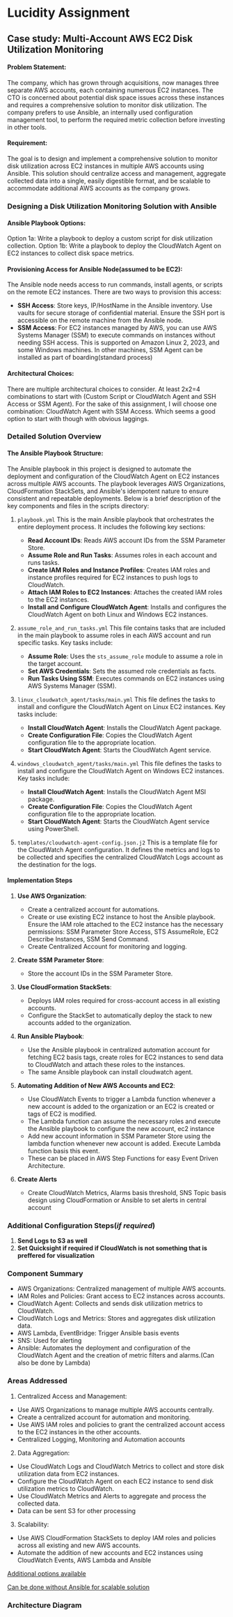 # Lucidity Assignment
## Case study: Multi-Account AWS EC2 Disk Utilization Monitoring

#### Problem Statement: 
The company, which has grown through acquisitions, now manages three separate AWS accounts, each containing numerous EC2 instances. The CTO is concerned about potential disk space issues across these instances and requires a comprehensive solution to monitor disk utilization. The company prefers to use Ansible, an internally used configuration management tool, to perform the required metric collection before investing in other tools.



#### Requirement: 
The goal is to design and implement a comprehensive solution to monitor disk utilization across EC2 instances in multiple AWS accounts using Ansible. This solution should centralize access and management, aggregate collected data into a single, easily digestible format, and be scalable to accommodate additional AWS accounts as the company grows.



### Designing a Disk Utilization Monitoring Solution with Ansible

#### Ansible Playbook Options:

Option 1a: Write a playbook to deploy a custom script for disk utilization collection.
Option 1b: Write a playbook to deploy the CloudWatch Agent on EC2 instances to collect disk space metrics.

#### Provisioning Access for Ansible Node(assumed to be EC2):

The Ansible node needs access to run commands, install agents, or scripts on the remote EC2 instances. There are two ways to provision this access:  
- **SSH Access**: Store keys, IP/HostName in the Ansible inventory. Use vaults for secure storage of confidential material. Ensure the SSH port is accessible on the remote machine from the Ansible node.
- **SSM Access**: For EC2 instances managed by AWS, you can use AWS Systems Manager (SSM) to execute commands on instances without needing SSH access. This is supported on Amazon Linux 2, 2023, and some Windows machines. In other machines, SSM Agent can be installed as part of boarding(standard process)  

#### Architectural Choices:

There are multiple architectural choices to consider. At least 2x2=4 combinations to start with (Custom Script or CloudWatch Agent and SSH Access or SSM Agent).
For the sake of this assignment, I will choose one combination: CloudWatch Agent with SSM Access. Which seems a good option to start with though with obvious laggings.

### Detailed Solution Overview
#### The Ansible Playbook Structure:

The Ansible playbook in this project is designed to automate the deployment and configuration of the CloudWatch Agent on EC2 instances across multiple AWS accounts. The playbook leverages AWS Organizations, CloudFormation StackSets, and Ansible's idempotent nature to ensure consistent and repeatable deployments. Below is a brief description of the key components and files in the scripts directory:

 1. `playbook.yml`
This is the main Ansible playbook that orchestrates the entire deployment process. It includes the following key sections:
    - **Read Account IDs**: Reads AWS account IDs from the SSM Parameter Store.
    - **Assume Role and Run Tasks**: Assumes roles in each account and runs tasks.
    - **Create IAM Roles and Instance Profiles**: Creates IAM roles and instance profiles required for EC2 instances to push logs to CloudWatch.
    - **Attach IAM Roles to EC2 Instances**: Attaches the created IAM roles to the EC2 instances.
    - **Install and Configure CloudWatch Agent**: Installs and configures the CloudWatch Agent on both Linux and Windows EC2 instances.

2. `assume_role_and_run_tasks.yml`
This file contains tasks that are included in the main playbook to assume roles in each AWS account and run specific tasks. Key tasks include:
    - **Assume Role**: Uses the `sts_assume_role` module to assume a role in the target account.
    - **Set AWS Credentials**: Sets the assumed role credentials as facts.
    - **Run Tasks Using SSM**: Executes commands on EC2 instances using AWS Systems Manager (SSM).

 3. `linux_cloudwatch_agent/tasks/main.yml`
    This file defines the tasks to install and configure the CloudWatch Agent on Linux EC2 instances. Key tasks include:
    - **Install CloudWatch Agent**: Installs the CloudWatch Agent package.
    - **Create Configuration File**: Copies the CloudWatch Agent configuration file to the appropriate location.
    - **Start CloudWatch Agent**: Starts the CloudWatch Agent service.

4. `windows_cloudwatch_agent/tasks/main.yml`
This file defines the tasks to install and configure the CloudWatch Agent on Windows EC2 instances. Key tasks include:
    - **Install CloudWatch Agent**: Installs the CloudWatch Agent MSI package.
    - **Create Configuration File**: Copies the CloudWatch Agent configuration file to the appropriate location.
    - **Start CloudWatch Agent**: Starts the CloudWatch Agent service using PowerShell.

5. `templates/cloudwatch-agent-config.json.j2`
This is a template file for the CloudWatch Agent configuration. It defines the metrics and logs to be collected and specifies the centralized CloudWatch Logs account as the destination for the logs. 

#### Implementation Steps

1. **Use AWS Organization**:
   - Create a centralized account for automations.
   - Create or use existing EC2 instance to host the Ansible playbook. Ensure the IAM role attached to the EC2 instance has the necessary permissions: SSM Parameter Store Access, STS AssumeRole, EC2 Describe Instances, SSM Send Command.
   - Create Centralized Account for monitoring and logging.

2. **Create SSM Parameter Store**:
   - Store the account IDs in the SSM Parameter Store.

3. **Use CloudFormation StackSets**:
   - Deploys IAM roles required for cross-account access in all existing accounts.
   - Configure the StackSet to automatically deploy the stack to new accounts added to the organization.

4. **Run Ansible Playbook**:
   - Use the Ansible playbook in centralized automation account for fetching EC2 basis tags, create roles for EC2 instances to send data to CloudWatch and attach these roles to the instances.
   - The same Ansible playbook can install cloudwatch agent.

5. **Automating Addition of New AWS Accounts and EC2**:
    - Use CloudWatch Events to trigger a Lambda function whenever a new account is added to the organization or an EC2 is created or tags of EC2 is modified.
    - The Lambda function can assume the necessary roles and execute the Ansible playbook to configure the new account, ec2 instance
    - Add new account information in SSM Parameter Store using the lambda function whenever new account is added. Execute Lambda function basis this event.
    - These can be placed in AWS Step Functions for easy Event Driven Architecture.

6. **Create Alerts**
    - Create CloudWatch Metrics, Alarms basis threshold, SNS Topic basis design using CloudFormation or Ansible to set alerts in central account

### Additional Configuration Steps(*if required*)
1. **Send Logs to S3 as well**
2. **Set Quicksight if required if CloudWatch is not something that is preffered for visualization**

### Component Summary
- AWS Organizations: Centralized management of multiple AWS accounts.
- IAM Roles and Policies: Grant access to EC2 instances across accounts.
- CloudWatch Agent: Collects and sends disk utilization metrics to CloudWatch.
- CloudWatch Logs and Metrics: Stores and aggregates disk utilization data.
- AWS Lambda, EventBridge:
Trigger Ansible basis events
- SNS: Used for alerting
- Ansible: Automates the deployment and configuration of the CloudWatch Agent and the creation of metric filters and alarms.(Can also be done by Lambda)

### Areas Addressed
1. Centralized Access and Management:
- Use AWS Organizations to manage multiple AWS accounts centrally.
- Create a centralized account for automation and monitoring.
- Use AWS IAM roles and policies to grant the centralized account access to the EC2 instances in the other accounts.
- Centralized Logging, Monitoring and Automation accounts

2. Data Aggregation:
- Use CloudWatch Logs and CloudWatch Metrics to collect and store disk utilization data from EC2 instances.
- Configure the CloudWatch Agent on each EC2 instance to send disk utilization metrics to CloudWatch.
- Use CloudWatch Metrics and Alerts to aggregate and process the collected data.
- Data can be sent S3 for other processing

3. Scalability:
- Use AWS CloudFormation StackSets to deploy IAM roles and policies across all existing and new AWS accounts.
- Automate the addition of new accounts and EC2 instances using CloudWatch Events,  AWS Lambda and Ansible

[Additional options available](https://aws.amazon.com/blogs/mt/keeping-ansible-effortless-with-aws-systems-manager/)  

  [Can be done without Ansible for scalable solution](https://aws.amazon.com/blogs/compute/automating-amazon-ec2-windows-ebs-volumes-monitoring-and-creating-alarms/)
### Architecture Diagram
